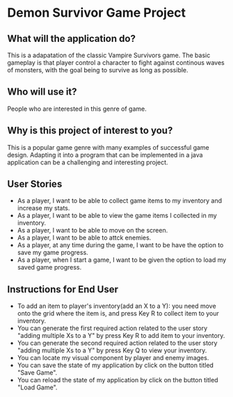 # Demon Survivor Game Project

## What will the application do?
This is a adapatation of the classic Vampire Survivors game. The basic gameplay is that player control a character to fight against continous waves of monsters, with the goal being to survive as long as possible.
## Who will use it?
People who are interested in this genre of game.
## Why is this project of interest to you?
This is a popular game genre with many examples of successful game design. Adapting it into a program that can be implemented in a java application can be a challenging and interesting project.

## User Stories
- As a player, I want to be able to collect game items to my inventory and increase my stats.
- As a player, I want to be able to view the game items I collected in my inventory.
- As a player, I want to be able to move on the screen.
- As a player, I want to be able to attck enemies.
- As a player, at any time during the game, I want to be have the option to save my game progress.
- As a player, when I start a game, I want to be given the option to load my saved game progress.

## Instructions for End User
- To add an item to player's inventory(add an X to a Y): you need move onto the grid where the item is, and press Key R to collect item to your inventory.
- You can generate the first required action related to the user story "adding multiple Xs to a Y" by press Key R to add item to your inventory.
- You can generate the second required action related to the user story "adding multiple Xs to a Y" by press Key Q to view your inventory.
- You can locate my visual component by player and enemy images.
- You can save the state of my application by click on the button titled "Save Game".
- You can reload the state of my application by click on the button titled "Load Game".